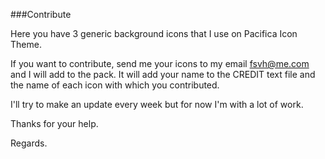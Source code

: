 ###Contribute

Here you have 3 generic background icons that I use on Pacifica Icon Theme.

If you want to contribute, send me your icons to my email fsvh@me.com and I will add to the pack. It will add your name to the CREDIT text file and the name of each icon with which you contributed.

I'll try to make an update every week but for now I'm with a lot of work.

Thanks for your help.

Regards.
